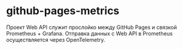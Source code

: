 # github-pages-metrics

Проект Web API служит прослойко между GitHub Pages и связкой Prometheus + Grafana. Отправка данных с Web API в Prometheus осуществляется через OpenTelemetry.
